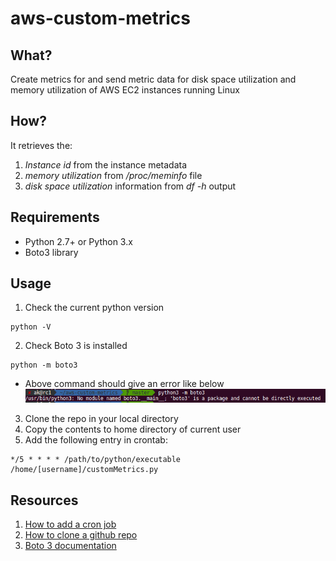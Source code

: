 # aws-custom-metrics

## What?
Create metrics for and send metric data for disk space utilization and memory
utilization of AWS EC2 instances running Linux


## How?
It retrieves the:
1. <em>Instance id</em> from the instance metadata
2. <em>memory utilization</em> from <em>/proc/meminfo</em> file
3. <em>disk space utilization</em> information from <em>df -h</em> output



## Requirements
- Python 2.7+ or Python 3.x
- Boto3 library



## Usage
1. Check the current python version
<pre><code>python -V</pre></code>
2. Check Boto 3 is installed
<pre><code>python -m boto3</pre></code>
* Above command should give an error like below
![Alt erroMessage](https://github.com/a93-git/aws-custom-metrics/blob/master/boto3Error.png)
3. Clone the repo in your local directory
4. Copy the contents to home directory of current user
5. Add the following entry in crontab:
<pre><code>*/5 * * * * /path/to/python/executable
/home/[username]/customMetrics.py</pre></code>

## Resources
1. <a
href="https://awc.com.my/uploadnew/5ffbd639c5e6eccea359cb1453a02bed_Setting%20Up%20Cron%20Job%20Using%20crontab.pdf">How
to add a cron job</a>
2. <a href="https://help.github.com/articles/cloning-a-repository/">How to
clone a github repo </a>
3. <a
href="https://boto3.amazonaws.com/v1/documentation/api/latest/index.html">Boto
3 documentation</a>

